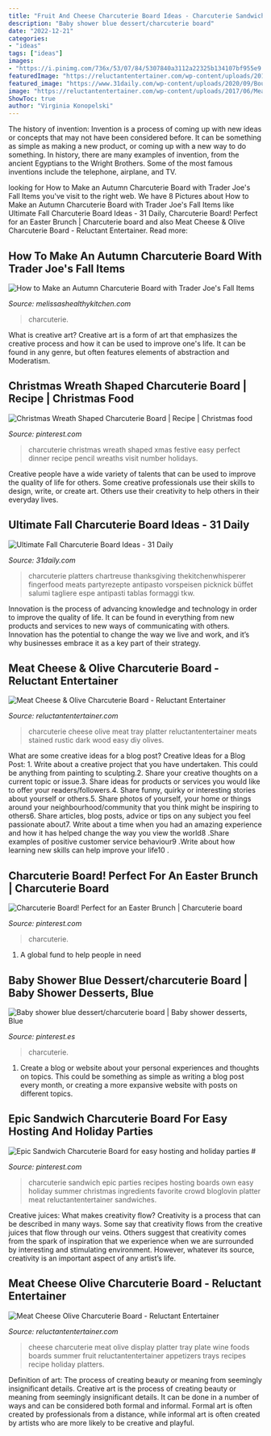 ```yaml
---
title: "Fruit And Cheese Charcuterie Board Ideas - Charcuterie Sandwich Epic Parties Recipes Hosting Boards Own Easy Holiday Summer Christmas Ingredients Favorite Crowd Bloglovin Platter Meat Reluctantentertainer Sandwiches"
description: "Baby shower blue dessert/charcuterie board"
date: "2022-12-21"
categories:
- "ideas"
tags: ["ideas"]
images:
- "https://i.pinimg.com/736x/53/07/84/5307840a3112a22325b134107bf955e9.jpg"
featuredImage: "https://reluctantentertainer.com/wp-content/uploads/2017/06/Meat-Cheese-Olive-Charcuterie-Board-2.jpg"
featured_image: "https://www.31daily.com/wp-content/uploads/2020/09/Bountiful-Charcuterie-items.jpg"
image: "https://reluctantentertainer.com/wp-content/uploads/2017/06/Meat-Cheese-Olive-Charcuterie-Board-2.jpg"
ShowToc: true
author: "Virginia Konopelski"
---
```



The history of invention:
Invention is a process of coming up with new ideas or concepts that may not have been considered before. It can be something as simple as making a new product, or coming up with a new way to do something. In history, there are many examples of invention, from the ancient Egyptians to the Wright Brothers. Some of the most famous inventions include the telephone, airplane, and TV.

	

		
looking for How to Make an Autumn Charcuterie Board with Trader Joe&#039;s Fall Items you've visit to the right web. We have 8 Pictures about How to Make an Autumn Charcuterie Board with Trader Joe&#039;s Fall Items like Ultimate Fall Charcuterie Board Ideas - 31 Daily, Charcuterie Board! Perfect for an Easter Brunch | Charcuterie board and also Meat Cheese &amp; Olive Charcuterie Board - Reluctant Entertainer. Read more:
		
    
## How To Make An Autumn Charcuterie Board With Trader Joe&#039;s Fall Items

<img loading=lazy src="https://melissashealthykitchen.com/wp-content/uploads/2020/10/image4-7.jpg" onerror="this.onerror=null;this.src='https://tse3.mm.bing.net/th?id=OIP.lwom7PBgK7KypdNHKUgGTgHaJ3&amp;pid=15.1';" alt="How to Make an Autumn Charcuterie Board with Trader Joe&#039;s Fall Items">

_Source: melissashealthykitchen.com_

>charcuterie. 

	

What is creative art?
Creative art is a form of art that emphasizes the creative process and how it can be used to improve one's life. It can be found in any genre, but often features elements of abstraction and Moderatism.

    
## Christmas Wreath Shaped Charcuterie Board | Recipe | Christmas Food

<img loading=lazy src="https://i.pinimg.com/736x/10/4a/5e/104a5e1711024bb810c7bb584363e0fd.jpg" onerror="this.onerror=null;this.src='https://tse3.mm.bing.net/th?id=OIP.MaP1-KliaTvYgKfFYC1ErAHaLH&amp;pid=15.1';" alt="Christmas Wreath Shaped Charcuterie Board | Recipe | Christmas food">

_Source: pinterest.com_

>charcuterie christmas wreath shaped xmas festive easy perfect dinner recipe pencil wreaths visit number holidays. 

	

Creative people have a wide variety of talents that can be used to improve the quality of life for others. Some creative professionals use their skills to design, write, or create art. Others use their creativity to help others in their everyday lives.

    
## Ultimate Fall Charcuterie Board Ideas - 31 Daily

<img loading=lazy src="https://www.31daily.com/wp-content/uploads/2020/09/Bountiful-Charcuterie-items.jpg" onerror="this.onerror=null;this.src='https://tse3.mm.bing.net/th?id=OIP.7BAoRn2ggbrXXtB82jiDcAHaJ_&amp;pid=15.1';" alt="Ultimate Fall Charcuterie Board Ideas - 31 Daily">

_Source: 31daily.com_

>charcuterie platters chartreuse thanksgiving thekitchenwhisperer fingerfood meats partyrezepte antipasto vorspeisen picknick büffet salumi tagliere espe antipasti tablas formaggi tkw. 

	

Innovation is the process of advancing knowledge and technology in order to improve the quality of life. It can be found in everything from new products and services to new ways of communicating with others. Innovation has the potential to change the way we live and work, and it’s why businesses embrace it as a key part of their strategy.

    
## Meat Cheese &amp; Olive Charcuterie Board - Reluctant Entertainer

<img loading=lazy src="http://reluctantentertainer.com/wp-content/uploads/2017/06/D1.jpg" onerror="this.onerror=null;this.src='https://tse1.mm.bing.net/th?id=OIP.w446WAocnCLwVbHxwHneegHaJ4&amp;pid=15.1';" alt="Meat Cheese &amp; Olive Charcuterie Board - Reluctant Entertainer">

_Source: reluctantentertainer.com_

>charcuterie cheese olive meat tray platter reluctantentertainer meats stained rustic dark wood easy diy olives. 

	

What are some creative ideas for a blog post?
Creative Ideas for a Blog Post: 1. Write about a creative project that you have undertaken. This could be anything from painting to sculpting.2. Share your creative thoughts on a current topic or issue.3. Share ideas for products or services you would like to offer your readers/followers.4. Share funny, quirky or interesting stories about yourself or others.5. Share photos of yourself, your home or things around your neighbourhood/community that you think might be inspiring to others6. Share articles, blog posts, advice or tips on any subject you feel passionate about7. Write about a time when you had an amazing experience and how it has helped change the way you view the world8 .Share examples of positive customer service behaviour9 .Write about how learning new skills can help improve your life10 .

    
## Charcuterie Board! Perfect For An Easter Brunch | Charcuterie Board

<img loading=lazy src="https://i.pinimg.com/736x/f0/d1/0b/f0d10bc0ea26517eb6373147b82ba394.jpg" onerror="this.onerror=null;this.src='https://tse1.mm.bing.net/th?id=OIP.R4YEcjjM5LRLFo9UUWGpbQHaKW&amp;pid=15.1';" alt="Charcuterie Board! Perfect for an Easter Brunch | Charcuterie board">

_Source: pinterest.com_

>charcuterie. 

	

1. A global fund to help people in need 

    
## Baby Shower Blue Dessert/charcuterie Board | Baby Shower Desserts, Blue

<img loading=lazy src="https://i.pinimg.com/736x/53/07/84/5307840a3112a22325b134107bf955e9.jpg" onerror="this.onerror=null;this.src='https://tse1.mm.bing.net/th?id=OIP.ycNwXyDGDkERNWrc_9Pz3AHaJ3&amp;pid=15.1';" alt="Baby shower blue dessert/charcuterie board | Baby shower desserts, Blue">

_Source: pinterest.es_

>charcuterie. 

	

1. Create a blog or website about your personal experiences and thoughts on topics. This could be something as simple as writing a blog post every month, or creating a more expansive website with posts on different topics.

    
## Epic Sandwich Charcuterie Board For Easy Hosting And Holiday Parties #

<img loading=lazy src="https://i.pinimg.com/736x/c3/df/36/c3df36a7838d15788c76fa8524248481.jpg" onerror="this.onerror=null;this.src='https://tse2.mm.bing.net/th?id=OIP.8NY9mVFEr6_iAVlPgS8wfgHaLH&amp;pid=15.1';" alt="Epic Sandwich Charcuterie Board for easy hosting and holiday parties #">

_Source: pinterest.com_

>charcuterie sandwich epic parties recipes hosting boards own easy holiday summer christmas ingredients favorite crowd bloglovin platter meat reluctantentertainer sandwiches. 

	

Creative juices: What makes creativity flow?
Creativity is a process that can be described in many ways. Some say that creativity flows from the creative juices that flow through our veins. Others suggest that creativity comes from the spark of inspiration that we experience when we are surrounded by interesting and stimulating environment. However, whatever its source, creativity is an important aspect of any artist’s life.

    
## Meat Cheese Olive Charcuterie Board - Reluctant Entertainer

<img loading=lazy src="https://reluctantentertainer.com/wp-content/uploads/2017/06/Meat-Cheese-Olive-Charcuterie-Board-2.jpg" onerror="this.onerror=null;this.src='https://tse1.mm.bing.net/th?id=OIP.b6BMbNGM5bVPeRNO-w43DAHaLH&amp;pid=15.1';" alt="Meat Cheese Olive Charcuterie Board - Reluctant Entertainer">

_Source: reluctantentertainer.com_

>cheese charcuterie meat olive display platter tray plate wine foods boards summer fruit reluctantentertainer appetizers trays recipes recipe holiday platters. 

	

Definition of art: The process of creating beauty or meaning from seemingly insignificant details.
Creative art is the process of creating beauty or meaning from seemingly insignificant details. It can be done in a number of ways and can be considered both formal and informal. Formal art is often created by professionals from a distance, while informal art is often created by artists who are more likely to be creative and playful.

